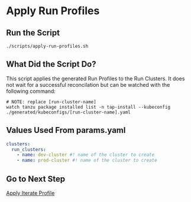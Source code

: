 # Apply Run Profiles

## Run the Script

```shell
./scripts/apply-run-profiles.sh
```

## What Did the Script Do?

This script applies the generated Run Profiles to the Run Clusters. It does not wait for a successful reconcilation but can be watched with the following command:

```shell
# NOTE: replace [run-cluster-name]
watch tanzu package installed list -n tap-install --kubeconfig ./generated/kubeconfigs/[run-cluster-name].yaml
```

## Values Used From params.yaml

```yaml
clusters:
  run_clusters:
    - name: dev-cluster #! name of the cluster to create
    - name: prod-cluster #! name of the cluster to create
```

## Go to Next Step

[Apply Iterate Profile](./06-apply-iterate-profile.md)
